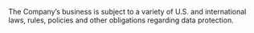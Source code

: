 The  Company’s  business  is  subject  to  a  variety  of  U.S.  and  international  laws,  rules,  policies  and  other  obligations
regarding data protection.